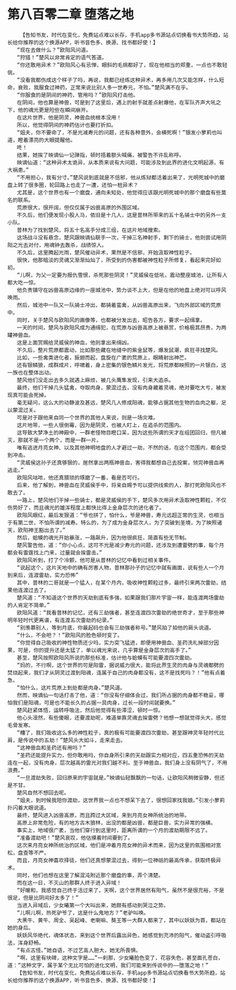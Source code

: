 # 第八百零二章 堕落之地
        【告知书友，时代在变化，免费站点难以长存，手机app多书源站点切换看书大势所趋，站长给你推荐的这个换源APP，听书音色多、换源、找书都好使！】
       “现在去做什么？”欧阳风问道。
       “狩猎！”楚风以非常肯定的语气答道。
       “你还敢用异术？”欧阳风心有忌惮，眼斜的毛病都好了，现在他相当的郑重，一点也不敢轻佻。
       “没看我都伤成这个样子了吗，再说，我都已经练这种异术，再多用几次又能怎样，什么短命，衰败，我服食过神药，正常来说比别人多一世寿元，不怕。”楚风满不在乎。
       “你服食的是阴间的神药，管用吗？”欧阳风打击他。
       在阴间，他也算是神兽，可是到了这里后，遇上的射手就差点射爆他，在军队齐声大吼之下，他的魂光更是险些在瞬间崩开。
       在这片世界，他是阴灵，神兽血统根本没用！
       所以，他觉得阴间的神药估计也要打折扣。
       “姐夫，你不要命了，不是光减寿元的问题，还有各种意外，会横死啊！”银发小萝莉也叫道，瞪着漂亮的大眼提醒他。
       咚！
       结果，她挨了映谪仙一记弹指，顿时捂着额头喊痛，被警告不许乱称呼。
       映谪仙道：“这种异术太诡异，从本质来说有大问题，可能涉及到此界的进化文明起源，有大祸患。”
       “不用担心，我有分寸。”楚风说到底就是不信邪，他从炼狱都活着出来了，光明死城中的磨盘上转了很多圈，轮回路上也走了一遭，还怕一桩异术？
       尤其是，这个世界也有一个磨盘，通向未知处，他觉得应该跟光明死城中的那个磨盘有些莫名的联系。
       荒原很大，很开阔，但仅仅属于凶兽高原的外围区域。
       不久后，他们便发现小股人马，依旧是十几人，这是普林所带来的五十名骑士中的另外一支小队。
       普林为了找到楚风，将五十名高手分成三组，在这片地域搜索。
       这场战斗没有悬念，楚风跟映谪仙联手一次，干掉三名神射手，剩下的骑士，他则尝试用阴阳之光去对付，用魂钟去轰杀，战绩惊人。
       不久后，这里腾起光雨，楚风催动异术，果然是不信邪，开始汲取神性粒子。
       很快，他那暗淡的灵魂又渐渐灿灿了，所受到的伤害都被神性粒子所修复，看起来完好如初。
       “儿啊，为父一定要为报仇雪恨，杀死那些阴灵！”灵威侯在低吼，震动整座城池，让所有人都大吃一惊。
       他负责镇守在凶兽高原边缘的一座城池中，势力谈不上大，但是在他的地盘上绝对可以呼风唤雨。
       然后，城池中一队又一队骑士冲出，都骑着蛮禽，从凶兽高原出来，飞向外部区域的荒原中。
       同时，关于楚风与欧阳风的画像等，也都被分发出去，昭告各方，要求一起缉拿。
       一天的时间，楚风与欧阳风成为通缉犯，在荒原与凶兽高原上被悬赏，价格极其昂贵，为两罐神兽血。
       这是上面赏赐给灵威侯的神血，他则拿出来缉凶。
       不久后，整片荒原都震动，比如那些藏在地缝中的紫金鼠等，爆发鼠潮，疯狂寻找楚风。
       比如，一些禽类进化者，振翅而起，盘旋在广袤的荒原上，眼睛射出神芒。
       还有银鳞狼，成群成片，呼啸着，身上密集的银色鳞片发光，将荒原都映照的一片银白，这一族也在整体出动。
       楚风他们没走出去多久就遇上麻烦，被几头鹰隼发现，引来大追杀。
       最终，他们干掉几头猛禽，夺取肉身，蒙混过去，没有肉身藏着灵魂，绝对要吃大亏，被发现真可能会死掉。
       毫无疑问，这么大的动静波及甚远，楚风几人修成阳魂，能够占据其他生物的血肉之躯，足以蒙混过关。
       可是对于跟他来自同一个世界的其他人来说，则是一场灾难。
       这片地带，一些人很倒霉，因为是阴灵，也被人盯上，在追杀的范围内。
       这导致大梦净土的神殿中，一群老怪物目瞪口呆，因为这些所谓的天才在组团回归，但凡被灭，那就不是一个两个，而是一群一片。
       唯有逃进月亮女神、以及其他神明地盘的人才避过一劫，不然的话，在这个范围内，都会受到冲击。
       “灵威侯这孙子还真够狠的，居然拿出两瓶神兽血，害得我都想自己去投案，领完神兽血再逃走。”
       欧阳风咕哝，他还真猥琐的琢磨了一番，看是否可行。
       后来，他了解到，神兽血在灵威侯手中，将亲自赐予可以提供线索的人，那打死欧阳风也不敢去了。
       一路上，楚风他们干掉一些骑士，都是灵威侯的手下，楚风多次用异术汲取神性颗粒，不仅伤势好了，而且魂光的雄浑程度上都快比得上金身层次的进化者了。
       欧阳风眼红，最后发狠道：“爷也拼了，怕什么，爷是神兽，寿元远超正常的生灵，也相当于有第二世，不怕所谓的减寿。特么的，为了成为金身层次人，为了突破到圣境，为了映照诸天，欧阳神王豁出去了。”
       然后，蛤蟆的魂光开始暴涨，一路飙升，因为他很疯狂，简直有些无节制。
       楚风警告他，道：“你小心点，这可不光是减少寿元的问题，还涉及到遭雷劈的事，每个月都会有雷霆找上门来，过量就会挨雷击。”
       欧阳风听到，打了个冷颤，他可是从普林的记忆中看到过相关事件。
       “说起这个，这片天地中的确有厉害人物，普林那孙子的记忆中就有画面，说有些人一个月到来后，连渡雷劫，实力恐怖”
       其中，普林的二哥就是一个猛人，在某个月内，吸收神性颗粒过多，最终引来两次雷劫，结果他连渡过去了。
       楚风道：“不知道这个世界的天劫到底有多强，如果跟我们那片宇宙一样，能连渡两场雷劫的人肯定不简单。”
       欧阳风道：“我看普林的记忆，还有三劫强者，甚至连渡四次雷劫的绝世奇才，至于那些神明年轻时代更离谱，有连渡五次雷劫的纪录。”
       “别羡慕别人，等到月底，你最起码也会有三劫强者称号。”楚风拍了拍他的肩头说道。
       “什么，不会吧？！”欧阳风的脸色顿时变了。
       “你觉得自己吸收的神性物质还少吗，实力突飞猛进，即便用神兽血、圣药洗礼掉部分因果，可是，你的提升还是太猛了，单以魂光来说，几乎算是金身层次的高手了。”
       甚至，楚风按照欧阳风所说的那些标准，估计他与蛤蟆有可能要渡四次雷劫。
       “妈的，不行啊，这个世界的可是阳雷，据说威力很大，能将此界生灵的肉身与灵魂都劈的焚烧起来，我们才从阴灵过渡到阳魂，连属于自己的肉身都没有，这不是找死吗？！”他有点着急。
       “怕什么，这片荒原上到处都是肉身。”楚风道。
       然而，映谪仙一句话打击了他，道：“你没有仔细体会过，我们所占据的肉身都不稳妥，哪怕我们是阳魂，可是也不能长久的占据一具肉身，过长一段时间就要换。”
       楚风赶紧体悟，运转呼吸法，然后他觉得有些滞涩，顿时一惊。
       他心头凛然，有些傻眼，还要渡劫呢，难道单靠灵魂去挨雷劈？他想一想就觉得头大，感觉毛骨发寒。
       “糟了，我们吸收这么多的神性粒子，真的极有可能要渡四次雷劫，甚至跟神灵年轻时代比肩，是传说中的五劫！”楚风头大如斗，走来走去。
       “这神兽血和圣药还有用吗？”
       “圣药还能提升实力，但你敢用吗，你自身所引来的天劫跟实力相对应，四五重恐怖的天劫连在一起，没有肉身，层次越高的雷光对我们越不利。至于神兽血，我们身上没有阴气了，不用浪费。”
       “一旦渡劫失败，回归原来的宇宙就是。”映谪仙轻飘飘的一句话，让欧阳风稍微安静，但还是不甘。
       楚风自然不想回去呢。
       “姐夫，到时候我陪你渡劫，这世界我一点也不想呆下去了，很想回家找我娘。”引发小萝莉扑闪着大眼说道。
       最终，楚风进入凶兽高原，而且跨过大区域，来到月亮女神所统治的地带。
       高原上非常危险，有的地方古木狼林，出没的都是凶兽，都是巨兽，实力异常的强横。
       事实上，地域很广袤，当他们穿行到这里时，距离所谓的一个月的渡劫期限不远了。
       “准备渡劫吧！”楚风哀叹，他估摸着时间要到了。
       这次来月亮女神所统治的区域，他们是冲着月亮女神的异术而来，因为这里的氛围相对宽松，盘查等不严。
       而且，月亮女神喜欢择徒，他们还真想蒙混过去，得到一位神祇的最高传承，获取终极异术。
       同时，他们也想在这里了解混沌附近那个磨盘的事，弄个清楚。
       而在这一日，不灭山的那群人终于进入异域！
       “好暖和，我感觉自己终于活过来了，天啊，这个世界居然有阳气，虽然不是很充裕，不是很足，但是比阴间好太多了！”
       当进入异域后，少女曦第一个大叫出来，她颇有感动到哭泣之势。
       “儿啊儿啊，热死驴爷了，这是什么鬼地方？”老驴叫唤。
       大黑牛、黄牛、周全、吴起峰、老喇嘛、獒王等一大群人都来了，其中以妖妖为首，都站在她的身后。
       妖妖风华绝代，魂体状态，来到这个世界后露出异色，她感觉到充沛的阳气，催动盗引呼吸法，浑身舒畅。
       “有点古怪。”她自语，不过艺高人胆大，她无所畏惧。
       “啊，这里有块碑，这种文字是……”一刹那，少女曦脸色变了，花容失色，甚至面孔苍白，道：“这种文字，属于某个无比可怕的进化文明，我们可能来到传说中的——堕落之地！”
       【告知书友，时代在变化，免费站点难以长存，手机app多书源站点切换看书大势所趋，站长给你推荐的这个换源APP，听书音色多、换源、找书都好使！】